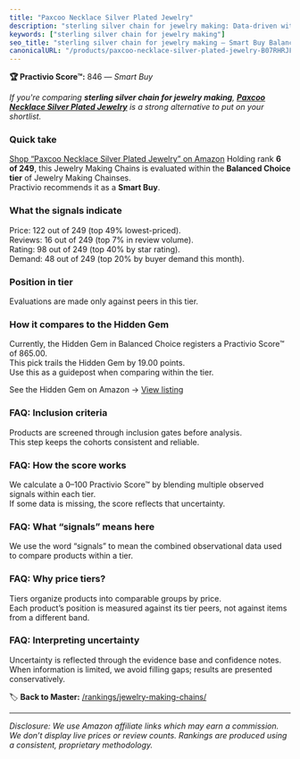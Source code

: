 ```yaml
---
title: "Paxcoo Necklace Silver Plated Jewelry"
description: "sterling silver chain for jewelry making: Data-driven within Balanced Choice ranking using the Practivio Score™. Positioned by quality, value, demand, findabil…"
keywords: ["sterling silver chain for jewelry making"]
seo_title: "sterling silver chain for jewelry making — Smart Buy Balanced Choice (2025)"
canonicalURL: "/products/paxcoo-necklace-silver-plated-jewelry-B07RHRJF4H/"
---
```


**🏆 Practivio Score™:** 846 — _Smart Buy_


*If you're comparing **sterling silver chain for jewelry making**, **[Paxcoo Necklace Silver Plated Jewelry](https://www.amazon.com/dp/B07RHRJF4H?tag=practivio-20)** is a strong alternative to put on your shortlist.*
### Quick take
[Shop “Paxcoo Necklace Silver Plated Jewelry” on Amazon](https://www.amazon.com/dp/B07RHRJF4H?tag=practivio-20)
Holding rank **6 of 249**, this Jewelry Making Chains is evaluated within the **Balanced Choice tier** of Jewelry Making Chainses.  
Practivio recommends it as a **Smart Buy**.

### What the signals indicate
Price: 122 out of 249 (top 49% lowest-priced).  
Reviews: 16 out of 249 (top 7% in review volume).  
Rating: 98 out of 249 (top 40% by star rating).  
Demand: 48 out of 249 (top 20% by buyer demand this month).

### Position in tier
Evaluations are made only against peers in this tier.

### How it compares to the Hidden Gem
Currently, the Hidden Gem in Balanced Choice registers a Practivio Score™ of 865.00.  
This pick trails the Hidden Gem by 19.00 points.  
Use this as a guidepost when comparing within the tier.  

See the Hidden Gem on Amazon → [View listing](https://www.amazon.com/dp/B079JW6C7Y?tag=practivio-20)

### FAQ: Inclusion criteria
Products are screened through inclusion gates before analysis.  
This step keeps the cohorts consistent and reliable.

### FAQ: How the score works
We calculate a 0–100 Practivio Score™ by blending multiple observed signals within each tier.  
If some data is missing, the score reflects that uncertainty.

### FAQ: What “signals” means here
We use the word “signals” to mean the combined observational data used to compare products within a tier.

### FAQ: Why price tiers?
Tiers organize products into comparable groups by price.  
Each product’s position is measured against its tier peers, not against items from a different band.

### FAQ: Interpreting uncertainty
Uncertainty is reflected through the evidence base and confidence notes.  
When information is limited, we avoid filling gaps; results are presented conservatively.


🏷️ **Back to Master:** [/rankings/jewelry-making-chains/](/rankings/jewelry-making-chains/)

---
_Disclosure: We use Amazon affiliate links which may earn a commission. We don’t display live prices or review counts. Rankings are produced using a consistent, proprietary methodology._
